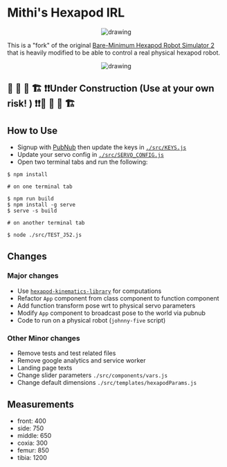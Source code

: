# Mithi's Hexapod IRL

<p align="center">
    <img src="https://user-images.githubusercontent.com/1670421/103467765-451a2180-4d8d-11eb-8f94-1a23201595b9.gif" alt="drawing" />
</p>

This is a "fork" of the original [Bare-Minimum Hexapod Robot Simulator 2](https://github.com/mithi/hexapod) that is heavily modified to be able to control a real physical hexapod robot.

<p align="center">
    <img src="https://user-images.githubusercontent.com/1670421/103467849-46981980-4d8e-11eb-911e-7cb63282c0c2.gif" alt="drawing" />
</p>

## 🚜 🚧 👷 🏗️ ❗❗Under Construction (Use at your own risk! ) ❗❗🚜 🚧 👷 🏗️

## How to Use

- Signup with [PubNub](https://pubnub.com) then update the keys in [`./src/KEYS.js`](https://github.com/mithi/hexapod-irl/blob/dev/src/KEYS.js)
- Update your servo config in [`./src/SERVO_CONFIG.js`](https://github.com/mithi/hexapod-irl/blob/dev/src/SERVO_CONFIG.js)
- Open two terminal tabs and run the following:
```
$ npm install

# on one terminal tab

$ npm run build
$ npm install -g serve
$ serve -s build

# on another terminal tab

$ node ./src/TEST_J52.js
```
## Changes

### Major changes

-   Use [`hexapod-kinematics-library`](https://github.com/mithi/hexapod-kinematics-library) for computations
-   Refactor `App` component from class component to function component
-   Add function transform pose wrt to physical servo parameters
-   Modify `App` component to broadcast pose to the world via pubnub
-   Code to run on a physical robot (`johnny-five` script)

### Other Minor changes

-   Remove tests and test related files
-   Remove google analytics and service worker
-   Landing page texts
-   Change slider parameters `./src/components/vars.js`
-   Change default dimensions `./src/templates/hexapodParams.js`

## Measurements

-   front: 400
-   side: 750
-   middle: 650
-   coxia: 300
-   femur: 850
-   tibia: 1200
